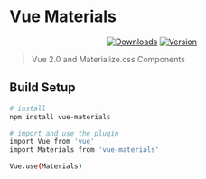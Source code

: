 # Vue Materials
<p align="center">
<a href="https://www.npmjs.com/package/vue-materials"><img src="https://img.shields.io/npm/dt/vue-materials.svg" alt="Downloads"></a>
  <a href="https://www.npmjs.com/package/vue-materials"><img src="https://img.shields.io/npm/v/vue-materials.svg" alt="Version"></a>
</p>

> Vue 2.0 and Materialize.css Components


## Build Setup

``` bash
# install
npm install vue-materials

# import and use the plugin
import Vue from 'vue'
import Materials from 'vue-materials'

Vue.use(Materials)
